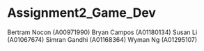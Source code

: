 # Assignment2_Game_Dev

Bertram Nocon (A00971990)
Bryan Campos (A01180134)
Susan Li (A01067674)
Simran Gandhi (A01168364)
Wyman Ng (A01295107)
